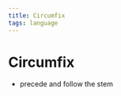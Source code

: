 ```yaml
---
title: Circumfix
tags: language
---
```


# Circumfix
- precede and follow the stem
























































